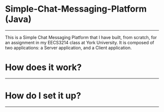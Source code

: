# Simple-Chat-Messaging-Platform (Java)
----------------------------------------------
This is a Simple Chat Messaging Platform that I have built, from scratch, for an assignment in my EECS3214 class at York University.
It is composed of two applications: a Server application, and a Client application.


# How does it work?
----------------------------------------------


# How do I set it up?
----------------------------------------------
